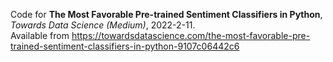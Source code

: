 Code for **The Most Favorable Pre-trained Sentiment Classifiers in Python**, *Towards Data Science (Medium)*, 2022-2-11.    
Available from https://towardsdatascience.com/the-most-favorable-pre-trained-sentiment-classifiers-in-python-9107c06442c6
